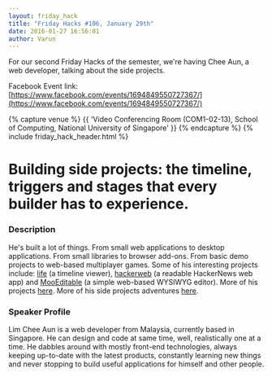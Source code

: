 ```yaml
---
layout: friday_hack
title: "Friday Hacks #106, January 29th"
date: 2016-01-27 16:56:01
author: Varun
---
```


For our second Friday Hacks of the semester, we're having Chee Aun, a web developer, talking about the side projects.

Facebook Event link: [https://www.facebook.com/events/1694849550727367/](https://www.facebook.com/events/1694849550727367/)

{% capture venue %}
    {{ 'Video Conferencing Room (COM1-02-13), School of Computing, National University of Singapore' }}
{% endcapture %}
{% include friday_hack_header.html %}


# Building side projects: the timeline, triggers and stages that every builder has to experience.

### Description

He's built a lot of things. From small web applications to desktop applications. From small libraries to browser add-ons. From basic demo projects to web-based multiplayer games. Some of his interesting projects include: [life](http://cheeaun.life/) (a timeline viewer), [hackerweb](https://cheeaun.github.io/hackerweb/) (a readable HackerNews web app) and [MooEditable](http://cheeaun.github.io/mooeditable/) (a simple web-based WYSIWYG editor). More of his projects [here](http://cheeaun.github.io/). More of his side projects adventures [here](http://cheeaun.com/blog/2016/01/building-side-projects/).

### Speaker Profile

Lim Chee Aun is a web developer from Malaysia, currently based in Singapore. He can design and code at same time, well, realistically one at a time. He dabbles around with mostly front-end technologies, always keeping up-to-date with the latest products, constantly learning new things and never stopping to build useful applications for himself and other people.
